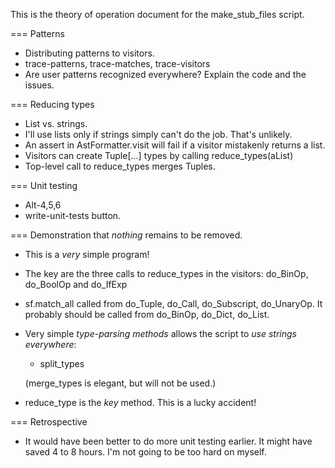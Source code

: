 
This is the theory of operation document for the make_stub_files script.

=== Patterns
- Distributing patterns to visitors.
- trace-patterns, trace-matches, trace-visitors
- Are user patterns recognized everywhere?
  Explain the code and the issues.

=== Reducing types
- List vs. strings.
- I'll use lists only if strings simply can't do the job.  That's unlikely.
- An assert in AstFormatter.visit will fail if a visitor mistakenly returns a list.
- Visitors can create Tuple[...] types by calling reduce_types(aList)
- Top-level call to reduce_types merges Tuples.

=== Unit testing
- Alt-4,5,6
- write-unit-tests button.

=== Demonstration that *nothing* remains to be removed.

* This is a *very* simple program!

- The key are the three calls to reduce_types in the visitors:
do_BinOp, do_BoolOp and do_IfExp

- sf.match_all called from do_Tuple, do_Call, do_Subscript, do_UnaryOp.
  It probably should be called from do_BinOp, do_Dict, do_List.

- Very simple *type-parsing methods* allows the script to
  *use strings everywhere*:
    - split_types
  
  (merge_types is elegant, but will not be used.)

* reduce_type is the *key* method. This is a lucky accident!


=== Retrospective
- It would have been better to do more unit testing earlier.
  It might have saved 4 to 8 hours.
  I'm not going to be too hard on myself.